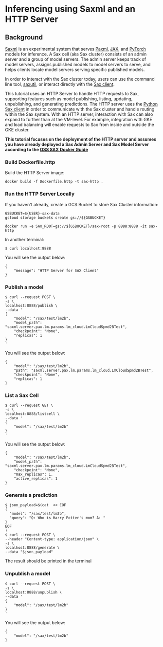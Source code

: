 # Inferencing using Saxml and an HTTP Server

## Background

[Saxml](https://github.com/google/saxml) is an experimental system that serves [Paxml](https://github.com/google/paxml), [JAX](https://github.com/google/jax), and [PyTorch](https://pytorch.org/) models for inference. A Sax cell (aka Sax cluster) consists of an admin server and a group of model servers. The admin server keeps track of model servers, assigns published models to model servers to serve, and helps clients locate model servers serving specific published models.

In order to interact with the Sax cluster today, users can use the command line tool, [saxutil](https://github.com/google/saxml#use-sax), or interact directly with the [Sax client](https://github.com/google/saxml/tree/main/saxml/client/). 

This tutorial uses an HTTP Server to handle HTTP requests to Sax, supporting features such as model publishing, listing, updating, unpublishing, and generating predictions. The HTTP server uses the [Python Sax client](https://github.com/google/saxml/tree/main/saxml/client/python) in order to communicate with the Sax cluster and handle routing within the Sax system. With an HTTP server, interaction with Sax can also expand to further than at the VM-level. For example, integration with GKE and load balancing will enable requests to Sax from inside and outside the GKE cluster. 

**This tutorial focuses on the deployment of the HTTP server and assumes you have already deployed a Sax Admin Server and Sax Model Server according to the [OSS SAX Docker Guide](https://github.com/google/saxml/tree/main/saxml/tools/docker)**

### Build Dockerfile.http

Build the HTTP Server image:

```
docker build -f Dockerfile.http -t sax-http .
```

### Run the HTTP Server Locally

If you haven't already, create a GCS Bucket to store Sax Cluster information:

```
GSBUCKET=${USER}-sax-data
gcloud storage buckets create gs://${GSBUCKET}
```

```
docker run -e SAX_ROOT=gs://${GSBUCKET}/sax-root -p 8888:8888 -it sax-http
```

In another terminal:

```
$ curl localhost:8888
```

You will see the output below: 

```
{
    "message": "HTTP Server for SAX Client"
}
```

### Publish a model

```
$ curl --request POST \
-s \
localhost:8888/publish \
--data '
{
    "model": "/sax/test/lm2b",
    "model_path": "saxml.server.pax.lm.params.lm_cloud.LmCloudSpmd2BTest",
    "checkpoint": "None",
    "replicas": 1
}
'
```

You will see the output below: 

```
{
    "model": "/sax/test/lm2b",
    "path": "saxml.server.pax.lm.params.lm_cloud.LmCloudSpmd2BTest",
    "checkpoint": "None",
    "replicas": 1
}
```

### List a Sax Cell

```
$ curl --request GET \
-s \
localhost:8888/listcell \
--data '
{
    "model": "/sax/test/lm2b"
}
'
```
You will see the output below: 

```
{
    "model": "/sax/test/lm2b",
    "model_path": "saxml.server.pax.lm.params.lm_cloud.LmCloudSpmd2BTest",
    "checkpoint": "None",
    "max_replicas": 1,
    "active_replicas": 1
}
```

### Generate a prediction

```
$ json_payload=$(cat  << EOF
{
  "model": "/sax/test/lm2b",
  "query": "Q: Who is Harry Potter's mom? A: "
}
EOF
)
$ curl --request POST \
--header "Content-type: application/json" \
-s \
localhost:8888/generate \
--data "$json_payload"
```

The result should be printed in the terminal

### Unpublish a model

```
$ curl --request POST \
-s \
localhost:8888/unpublish \
--data '
{
    "model": "/sax/test/lm2b"
}
'
```

You will see the output below: 

```
{
    "model": "/sax/test/lm2b"
}
```